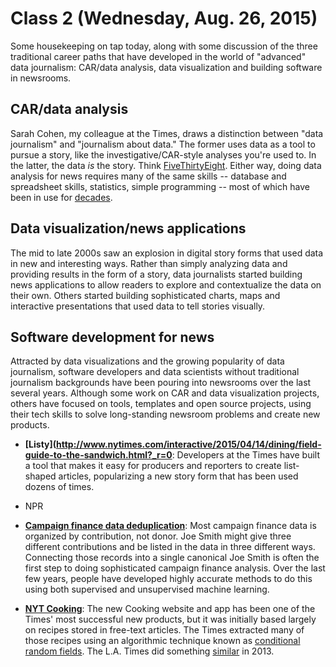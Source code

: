 # Class 2 (Wednesday, Aug. 26, 2015)

Some housekeeping on tap today, along with some discussion of the three traditional career paths that have developed in the world of "advanced" data journalism: CAR/data analysis, data visualization and building software in newsrooms.

## CAR/data analysis

Sarah Cohen, my colleague at the Times, draws a distinction between "data journalism" and "journalism about data." The former uses data as a tool to pursue a story, like the investigative/CAR-style analyses you're used to. In the latter, the data *is* the story. Think [FiveThirtyEight](http://www.fivethirtyeight.com). Either way, doing data analysis for news requires many of the same skills -- database and spreadsheet skills, statistics, simple programming -- most of which have been in use for [decades](http://www.unc.edu/~pmeyer/book/).

## Data visualization/news applications

The mid to late 2000s saw an explosion in digital story forms that used data in new and interesting ways. Rather than simply analyzing data and providing results in the form of a story, data journalists started building news applications to allow readers to explore and contextualize the data on their own. Others started building sophisticated charts, maps and interactive presentations that used data to tell stories visually.

## Software development for news

Attracted by data visualizations and the growing popularity of data journalism, software developers and data scientists without traditional journalism backgrounds have been pouring into newsrooms over the last several years. Although some work on CAR and data visualization projects, others have focused on tools, templates and open source projects, using their tech skills to solve long-standing newsroom problems and create new products.

- **[Listy](http://www.nytimes.com/interactive/2015/04/14/dining/field-guide-to-the-sandwich.html?_r=0**: Developers at the Times have built a tool that makes it easy for producers and reporters to create list-shaped articles, popularizing a new story form that has been used dozens of times.

- NPR

- **[Campaign finance data deduplication](https://github.com/cjdd3b/fec-standardizer/wiki)**: Most campaign finance data is organized by contribution, not donor. Joe Smith might give three different contributions and be listed in the data in three different ways. Connecting those records into a single canonical Joe Smith is often the first step to doing sophisticated campaign finance analysis. Over the last few years, people have developed highly accurate methods to do this using both supervised and unsupervised machine learning.

- **[NYT Cooking](http://cooking.nytimes.com/)**: The new Cooking website and app has been one of the Times' most successful new products, but it was initially based largely on recipes stored in free-text articles. The Times extracted many of those recipes using an algorithmic technique known as [conditional random fields](http://open.blogs.nytimes.com/2015/04/09/extracting-structured-data-from-recipes-using-conditional-random-fields/). The L.A. Times did something [similar](https://source.opennews.org/en-US/articles/how-we-made-new-california-cookbook/) in 2013.